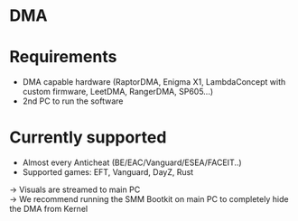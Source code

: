 # DMA  
  
# Requirements  
- DMA capable hardware (RaptorDMA, Enigma X1, LambdaConcept with custom firmware, LeetDMA, RangerDMA, SP605...)  
- 2nd PC to run the software  
  
# Currently supported  
- Almost every Anticheat (BE/EAC/Vanguard/ESEA/FACEIT..)  
- Supported games: EFT, Vanguard, DayZ, Rust  
  
  
-> Visuals are streamed to main PC  
-> We recommend running the SMM Bootkit on main PC to completely hide the DMA from Kernel  